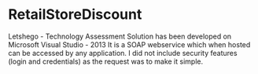 # RetailStoreDiscount
Letshego - Technology Assessment
Solution has been developed on Microsoft Visual Studio - 2013
It is a SOAP webservice which when hosted can be accessed by any application.
I did not include security features (login and credentials) as the request was to make it simple.
